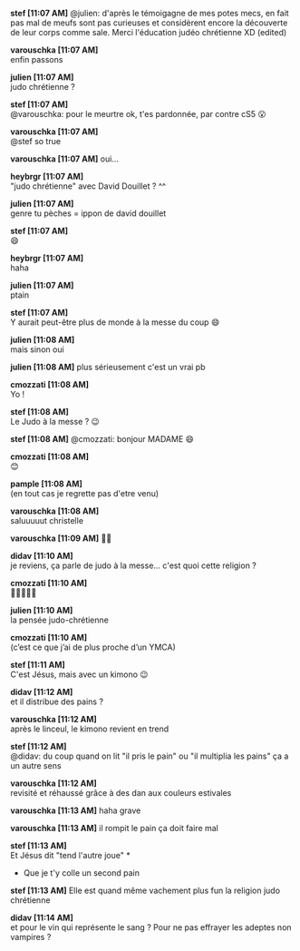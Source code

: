 **stef [11:07 AM]**
@julien: d'après le témoigagne de mes potes mecs, en fait pas mal de meufs sont pas curieuses et considèrent encore la découverte de leur corps comme sale. Merci l'éducation judéo chrétienne XD (edited)

**varouschka [11:07 AM]**   
enfin passons

**julien [11:07 AM]**   
judo chrétienne ?

**stef [11:07 AM]**  
@varouschka: pour le meurtre ok, t'es pardonnée, par contre cS5 :open_mouth:

**varouschka [11:07 AM]**  
@stef so true

**varouschka [11:07 AM]**
oui...

**heybrgr [11:07 AM]**  
"judo chrétienne" avec David Douillet ? ^^

**julien [11:07 AM]**  
genre tu pèches = ippon de david douillet

**stef [11:07 AM]**  
:smile:

**heybrgr [11:07 AM]**  
haha

**julien [11:07 AM]**  
ptain

**stef [11:07 AM]**  
Y aurait peut-être plus de monde à la messe du coup :smile:

**julien [11:08 AM]**  
mais sinon oui

**julien [11:08 AM]**
plus sérieusement c'est un vrai pb

**cmozzati [11:08 AM]**  
Yo !

**stef [11:08 AM]**  
Le Judo à la messe ? :wink:

**stef [11:08 AM]**
@cmozzati: bonjour MADAME :smile:

**cmozzati [11:08 AM]**  
:blush:

**pample [11:08 AM]**  
(en tout cas je regrette pas d'etre venu)

**varouschka [11:08 AM]**  
saluuuuut christelle

**varouschka [11:09 AM]**
:ok_woman:

**didav [11:10 AM]**  
je reviens, ça parle de judo à la messe... c'est quoi cette religion ?

**cmozzati [11:10 AM]**  
:ok_woman::no_good::raising_hand::information_desk_person:

**julien [11:10 AM]**  
la pensée judo-chrétienne

**cmozzati [11:10 AM]**  
(c’est ce que j’ai de plus proche d’un YMCA)

**stef [11:11 AM]**  
C'est Jésus, mais avec un kimono :wink:

**didav [11:12 AM]**  
et il distribue des pains ?

**varouschka [11:12 AM]**  
après le linceul, le kimono revient en trend

**stef [11:12 AM]**  
@didav: du coup quand on lit "il pris le pain" ou "il multiplia les pains" ça a un autre sens

**varouschka [11:12 AM]**  
revisité et réhaussé grâce à des dan aux couleurs estivales

**varouschka [11:13 AM]**
haha grave

**varouschka [11:13 AM]**
il rompit le pain ça doit faire mal

**stef [11:13 AM]**  
Et Jésus dit "tend l'autre joue" *  




* Que je t'y colle un second pain

**stef [11:13 AM]**
Elle est quand même vachement plus fun la religion judo chrétienne

**didav [11:14 AM]**  
et pour le vin qui représente le sang ? Pour ne pas effrayer les adeptes non vampires ?